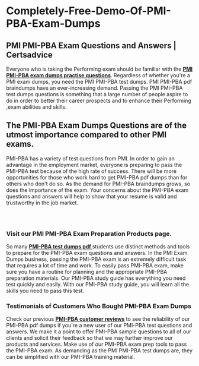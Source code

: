# Completely-Free-Demo-Of-PMI-PBA-Exam-Dumps
<h2><strong>PMI PMI-PBA Exam Questions and Answers | Certsadvice</strong></h2> <p>Everyone who is taking the Performing exam should be familiar with the <a href="http://www.certsadvice.com/pmi/pmi-pba-practice-questions"><strong>PMI PMI-PBA exam dumps practise questions</strong></a>. Regardless of whether you&#39;re a PMI exam dumps, you need the PMI PMI-PBA test dumps. PMI PMI-PBA pdf braindumps have an ever-increasing demand. Passing the PMI PMI-PBA test dumps questions is something that a large number of people aspire to do in order to better their career prospects and to enhance their Performing ,exam abilities and skills.</p> <h2><strong>The PMI-PBA Exam Dumps Questions are of the utmost importance compared to other PMI exams.</strong></h2> <p>PMI-PBA has a variety of test questions from PMI. In order to gain an advantage in the employment market, everyone is preparing to pass the PMI-PBA test because of the high rate of success. There will be more opportunities for those who work hard to get PMI-PBA pdf dumps than for others who don&#39;t do so. As the demand for PMI-PBA braindumps grows, so does the importance of the exam. Your concerns about the PMI-PBA exam questions and answers will help to show that your resume is valid and trustworthy in the job market.</p> <p><a href="http://www.certsadvice.com/pmi/pmi-pba-practice-questions" style="display: block; padding: 1em 0; text-align: center; "><img alt="" src="https://1.bp.blogspot.com/-RUOr8Wn-CRk/YUYAxC8kcHI/AAAAAAAAAnw/F7BbdI3tw8QDj5z8iX0vQAioQzKiUxduwCLcBGAsYHQ/s0/unnamed.jpg" /></a></p> <h3><strong>Visit our PMI PMI-PBA Exam Preparation Products page.</strong></h3> <p>So many <a href="http://www.certsadvice.com/pmi/pmi-pba-practice-questions"><strong>PMI-PBA test dumps pdf </strong></a>students use distinct methods and tools to prepare for the PMI-PBA exam questions and answers. In the PMI Exam Dumps business, passing the PMI-PBA exam is an extremely difficult task that requires a lot of time and work. To easily pass PMI-PBA exam, make sure you have a routine for planning and the appropriate PMI-PBA preparation materials. Our PMI-PBA study guide has everything you need test quickly and easily. With our PMI-PBA study guide, you will learn all the skills you need to pass this test.</p> <h3><strong>Testimonials of Customers Who Bought PMI-PBA Exam Dumps</strong></h3> <p>Check our previous <a href="http://www.certsadvice.com/pmi/pmi-pba-practice-questions"><strong>PMI-PBA customer reviews</strong></a> to see the reliability of our PMI-PBA pdf dumps if you&#39;re a new user of our PMI-PBA test questions and answers. We make it a point to offer PMI-PBA sample questions to all of our clients and solicit their feedback so that we may further improve our products and services. Make use of our PMI-PBA exam prep tools to pass the PMI-PBA exam. As demanding as the PMI PMI-PBA test dumps are, they can be simplified with our PMI-PBA training material.</p>

